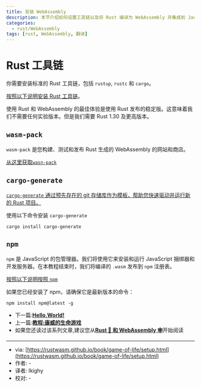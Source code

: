 ```yaml
---
title: 安装 WebAssembly
description: 本节介绍如何设置工具链以及将 Rust 编译为 WebAssembly 并集成到 JavaScript 中。
categories:
  - rust/WebAssembly
tags: [rust, WebAssembly, 翻译]
---
```


# Rust 工具链

你需要安装标准的 Rust 工具链，包括 `rustup`, `rustc` 和 `cargo`。

[按照以下说明安装 Rust 工具链](https://www.rust-lang.org/tools/install)。

使用 Rust 和 WebAssembly 的最佳体验是使用 Rust 发布的稳定版。这意味着我们不需要任何实验版本。但是我们需要 Rust 1.30 及更高版本。

## `wasm-pack`
`wasm-pack` 是您构建、测试和发布 Rust 生成的 WebAssembly 的网站和商店。

[从这里获取`wasn-pack`](https://rustwasm.github.io/wasm-pack/installer/)

## `cargo-generate`

[`cargo-generate` 通过预先存在的 git 存储库作为模板，帮助您快速驱动并运行新的 Rust 项目。](https://github.com/ashleygwilliams/cargo-generate)

使用以下命令安装 `cargo-generate`

```hljs
cargo install cargo-generate
```

## `npm`

`npm` 是 JavaScript 的包管理器。我们将使用它来安装和运行 JavaScript 捆绑器和开发服务器。在本教程结束时，我们将编译的 `.wasm` 发布到 `npm` 注册表。

[按照以下说明按照 `npm`](https://www.npmjs.com/get-npm)

如果您已经安装了 npm，请确保它是最新版本的命令：

```hljs
npm install npm@latest -g
```

- 下一篇:[**Hello,World!**](/rust/webassembly/2019/07/12/Hello,World/)
- 上一篇:[**教程:康威的生命游戏**](/rust/webassembly/2019/07/10/教程-康威的生命游戏/)
- 如果您还读过该系列文章,建议您从[**Rust 🦀 和 WebAssembly 🕸**](/rust/webassembly/2019/07/07/rust-和-WebAsembly/)开始阅读

---

- via: [https://rustwasm.github.io/book/game-of-life/setup.html](https://rustwasm.github.io/book/game-of-life/setup.html)
- 作者: -
- 译者: lkighy
- 校对: -
